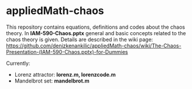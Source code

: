 # appliedMath-chaos

This repository contains equations, definitions and codes about the chaos theory. In **IAM-590-Chaos.pptx** general and basic concepts related to the chaos theory is given. Details are described in the wiki page: https://github.com/denizkenankilic/appliedMath-chaos/wiki/The-Chaos-Presentation-(IAM-590-Chaos.pptx)-for-Dummies

Currently:
- Lorenz attractor: **lorenz.m, lorenzcode.m**
- Mandelbrot set: **mandelbrot.m**
